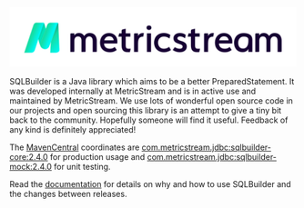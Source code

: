 [![MetricStream](docs/MetricStream_Logo.png)][MetricStream]

SQLBuilder is a Java library which aims to be a better PreparedStatement. It was developed internally at MetricStream
and is in active use and maintained by MetricStream. We use lots of wonderful open source code in our projects and open
sourcing this library is an attempt to give a tiny bit back to the community. Hopefully someone will find it useful.
Feedback of any kind is definitely appreciated!

The [MavenCentral] coordinates are
[com.metricstream.jdbc:sqlbuilder-core:2.4.0](https://search.maven.org/artifact/com.metricstream.jdbc/sqlbuilder-core/2.4.0/jar)
for production usage and
[com.metricstream.jdbc:sqlbuilder-mock:2.4.0](https://search.maven.org/artifact/com.metricstream.jdbc/sqlbuilder-mock/2.4.0/jar)
for unit testing.

Read the [documentation](docs/Rationale.md) for details on why and how to use SQLBuilder and the changes between releases.

[MetricStream]: https://www.metricstream.com/
[MavenCentral]: https://mvnrepository.com/
